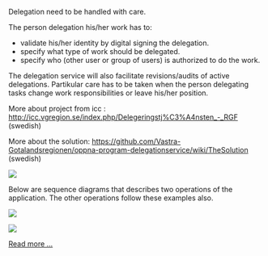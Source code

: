 
<td id="wikicontent" class="psdescription">
  <p>
    Delegation need to be handled with care. 
  </p>
  <p>
    The person delegation his/her work has to:  
  </p>
  <ul>
    <li>
      validate his/her identity by digital signing the delegation.  
    </li>
    <li>
      specify what type of work should be delegated.  
    </li>
    <li>
      specify who (other user or group of users) is authorized to do the work. 
    </li>
  </ul>
  <p>
  </p>
  <p>
    The delegation service will also facilitate revisions/audits of active delegations. Partikular care has to be taken when the person delegating tasks change work responsibilities or leave his/her position. 
  </p>
  <p>
    More about project from icc :
    <a href="http://icc.vgregion.se/index.php/Delegeringstj%C3%A4nsten_-_RGF" rel="nofollow">
      http://icc.vgregion.se/index.php/Delegeringstj%C3%A4nsten_-_RGF
    </a>
     (swedish) 
  </p>
  <p>
    More about the solution: 
    <a href="https://github.com/Vastra-Gotalandsregionen/oppna-program-delegationservice/wiki/TheSolution" rel="nofollow">
      https://github.com/Vastra-Gotalandsregionen/oppna-program-delegationservice/wiki/TheSolution
    </a>
     (swedish) 
  </p>
  <p>
    <img src="https://oppna-program-delegationservice.googlecode.com/svn/wiki/images/DelegationServiceOverview.png"/>
  </p>
  <p>
    Below are sequence diagrams that describes two operations of the application. The other operations follow these examples also.  
  </p>
  <p>
    <img src="https://oppna-program-delegationservice.googlecode.com/svn/wiki/images/DelegationServiceSeqGetDelegation.png"/>
  </p>
  <p>
    <img src="https://oppna-program-delegationservice.googlecode.com/svn/wiki/images/DelegationServiceSeqSave.png"/>
  </p>
  <p>
    <a href="https://code.google.com/p/oppna-program-delegationservice/wiki/TheSolution" rel="nofollow">
      Read more ...
    </a>
  </p>
</td>
